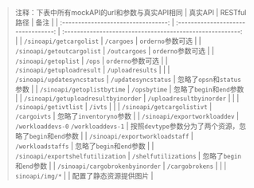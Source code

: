 > 注释：下表中所有mockAPI的url和参数与真实API相同
|               真实API               |             RESTful路径             |                           备注                            |
| :---------------------------------: | :---------------------------------: | :-------------------------------------------------------: |
|       `/sinoapi/getcargolist`       |             `/cargoes`              |                     `orderno`参数可选                     |
|     `/sinoapi/getoutcargolist`      |            `/outcargoes`            |                     `orderno`参数可选                     |
|        `/sinoapi/getoplist`         |               `/ops`                |                     `orderno`参数可选                     |
|     `/sinoapi/getuploadresult`      |          `/uploadresults`           |                                                           |
|     `/sinoapi/updatesyncstatus`     |         `/updatesyncstatus`         |                忽略了`opsn`和`status`参数                 |
|     `/sinoapi/getoplistbytime`      |            `/opsbytime`             |                 忽略了`begin`和`end`参数                  |
| `/sinoapi/getuploadresultbyinorder` |      `/uploadresultbyinorder`       |                                                           |
|        `/sinoapi/getivtlist`        |               `/ivts`               |                                                           |
|     `/sinoapi/getcargolistivt`      |            `/cargoivts`             |                  忽略了`inventoryno`参数                  |
|    `/sinoapi/exportworkloaddev`     | `/workloaddevs-0` `/workloaddevs-1` | 按照`devtype`参数分为了两个资源，忽略了`begin`和`end`参数 |
|   `/sinoapi/exportworkloadstaff`    |          `/workloadstaffs`          |                 忽略了`begin`和`end`参数                  |
|  `/sinoapi/exportshelfutilization`  |        `/shelfutilizations`         |                 忽略了`begin`和`end`参数                  |
|   `/sinoapi/cargobrokenbyinorder`   |           `/cargobrokens`           |                                                           |
|           `sinoapi/img/*`           |                                     |                  配置了静态资源提供图片                   |

